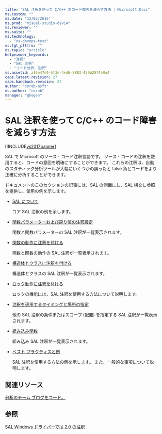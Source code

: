 ```yaml
---
title: "SAL 注釈を使って C/C++ のコード障害を減らす方法 | Microsoft Docs"
ms.custom: ""
ms.date: "12/03/2016"
ms.prod: "visual-studio-dev14"
ms.reviewer: ""
ms.suite: ""
ms.technology: 
  - "vs-devops-test"
ms.tgt_pltfrm: ""
ms.topic: "article"
helpviewer_keywords: 
  - "注釈"
  - "SAL 注釈"
  - "コード分析、注釈"
ms.assetid: a16e47d0-6f3e-4ed6-8883-459b2874e9a4
caps.latest.revision: 27
caps.handback.revision: 27
author: "corob-msft"
ms.author: "corob"
manager: "ghogen"
---
```

# SAL 注釈を使って C/C++ のコード障害を減らす方法
[!INCLUDE[vs2017banner](../code-quality/includes/vs2017banner.md)]

SAL で Microsoft のソース・コード注釈言語です。  ソース・コードの注釈を使用すると、コードの意図を明確にすることができます。  これらの注釈は、自動のスタティック分析ツールが大幅にいくつかの誤ったと false 負とコードをより正確に分析することができます。  
  
 ドキュメントのこのセクションの記事には、SAL の側面にし、SAL 構文に参照を提供し、使用の例を示します。  
  
-   [SAL について](../code-quality/understanding-sal.md)  
  
     コア SAL 注釈の例を示します。  
  
-   [関数パラメーターおよび戻り値の注釈設定](../code-quality/annotating-function-parameters-and-return-values.md)  
  
     関数と関数パラメーターの SAL 注釈が一覧表示されます。  
  
-   [関数の動作に注釈を付ける](../code-quality/annotating-function-behavior.md)  
  
     関数と関数の動作の SAL 注釈が一覧表示されます。  
  
-   [構造体とクラスに注釈を付ける](../code-quality/annotating-structs-and-classes.md)  
  
     構造体とクラスの SAL 注釈が一覧表示されます。  
  
-   [ロック動作に注釈を付ける](../code-quality/annotating-locking-behavior.md)  
  
     ロックの機能には、SAL 注釈を使用する方法について説明します。  
  
-   [注釈を適用するタイミングと場所の指定](../code-quality/specifying-when-and-where-an-annotation-applies.md)  
  
     他の SAL 注釈の条件またはスコープ \(配置\) を指定する SAL 注釈が一覧表示されます。  
  
-   [組み込み関数](../code-quality/intrinsic-functions.md)  
  
     組み込み SAL 注釈が一覧表示されます。  
  
-   [ベスト プラクティスと例](../code-quality/best-practices-and-examples-sal.md)  
  
     SAL 注釈を使用する方法の例を示します。  また、一般的な事項について説明します。  
  
## 関連リソース  
 [分析のチーム ブログをコード。](http://go.microsoft.com/fwlink/?LinkId=251197)  
  
## 参照  
 [SAL Windows ドライバーでは 2.0 の注釈](http://go.microsoft.com/fwlink/?LinkId=250979)